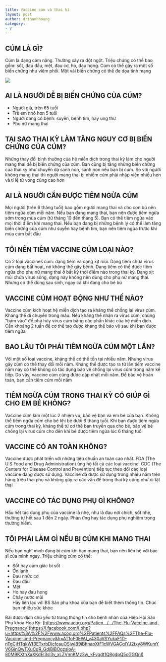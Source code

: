 ```yaml
---
title: Vaccine cúm và thai kì
layout: post
author: drthanhhoang
category:
- y
---
```


## CÚM LÀ GÌ?  
Cúm là dạng cảm nặng. Thường xảy ra đột ngột. Triệu chứng có thể bao gồm: sốt, đau đầu, mệt, đau cơ, ho, đau họng. Cúm có thể gây ra một số biến chứng như viêm phổi. Một vài biến chứng có thể đe dọa tính mạng  

![](https://scontent.fsgn2-2.fna.fbcdn.net/v/t45.1600-4/cp0/q90/c83.0.331.331/30723595_23842795409570479_9010648362587783168_n.png.jpg?_nc_cat=0&efg=eyJxZV9ncm91cHMiOlsibm9fc2FmZV9pbWFnZV9mb3JfYWRzX2ltYWdlIl19&oh=4ec57f4f2fc5e887d6b9c094d98b2959&oe=5BE50E41)

## AI LÀ NGƯỜI DỄ BỊ BIẾN CHỨNG CỦA CÚM?  
- Người già, trên 65 tuổi  
- Trẻ em nhỏ hơn 5 tuổi  
- Người đang có bệnh: suyễn, bệnh tim, hay ung thư  
- Phụ nữ mang thai  

## TẠI SAO THAI KỲ LÀM TĂNG NGUY CƠ BỊ BIẾN CHỨNG CỦA CÚM?  
Những thay đổi bình thường của hệ miễn dịch trong thai kỳ làm cho người mang thai dễ bị biến chứng của cúm. Bạn cũng bị tăng những biến chứng của thai kỳ như chuyển dạ sanh non, sanh non nếu bạn bị cúm. So với người không mang thai thì người mang thai bị nhiễm cúm phải nhập viện nhiều hơn và tỉ lệ tử vong cũng cao hơn  

## AI LÀ NGƯỜI CẦN ĐƯỢC TIÊM NGỪA CÚM  
Mọi người (trên 6 tháng tuổi) bao gồm người mang thai và cho con bú nên tiêm ngừa cúm mỗi năm. Nếu bạn đang mang thai, bạn nên được tiêm ngừa sớm trong mùa cúm (từ tháng 10 đến tháng 5). Bạn có thể tiêm ngừa vào mọi thời điểm khi mang thai. Nếu bạn đang bị những bệnh lý có thể làm tăng biến chứng của cúm như suyễn hay bệnh tim, bạn nên tiêm ngừa trước khi mùa cúm bắt đầu  

## TÔI NÊN TIÊM VACCINE CÚM LOẠI NÀO?  
Có 2 loại vaccines cúm: dạng tiêm và dạng xịt mũi. Dạng tiêm chứa virus cúm dạng bất hoạt, nó không thể gây bệnh. Dạng tiêm có thể được tiêm ngừa cho phụ nữ mang thai ở bất kỳ thời điểm nào trong thai kỳ. Dạng xịt mũi chứa virus sống, dạng này không nên dùng cho phụ nữ mang thai. Nhưng có thể dùng sau sinh, ngay cả khi đang cho bé bú  

## VACCINE CÚM HOẠT ĐỘNG NHƯ THẾ NÀO?  
Vaccine cúm kích hoạt hệ miễn dịch tạo ra kháng thể chống lại virus cúm. Kháng thể di chuyển trong máu. Nếu kháng thể nhận ra virus cúm, chúng "bám vào" để phá hủy virus cúm bằng các phần khác của hệ miễn dịch. Cần khoảng 2 tuần để cơ thể tạo được kháng thể bảo vệ sau khi bạn được tiêm ngừa  

## BAO LÂU TÔI PHẢI TIÊM NGỪA CÚM MỘT LẦN?  
Với một số loại vaccine, kháng thể có thể tồn tại nhiều năm. Nhưng virus gây cúm có thể thay đổi mỗi năm. Kháng thể được tạo ra từ lần tiêm vaccine năm nay có thể không có tác dụng bảo vệ chống lại virus cúm trong năm kế tiếp. Do vậy, vaccine cúm cũng được cập nhật mỗi năm. Để bảo vệ hoàn toàn, bạn cần tiêm cúm mỗi năm  

## TIÊM NGỪA CÚM TRONG THAI KỲ CÓ GIÚP GÌ CHO EM BÉ KHÔNG?  
Vaccine cúm làm một lúc 2 nhiệm vụ, bảo vệ bạn và em bé của bạn. Không thể tiêm ngừa cúm cho bé khi bé dưới 6 tháng tuổi. Khi bạn được tiêm ngừa cúm trong thai kỳ, kháng thể từ cơ thể bạn truyền qua cho bé, bảo vệ bé chống lại virus cúm cho đến khi bé được tiêm ngừa lúc 6 tháng tuổi  

## VACCINE CÓ AN TOÀN KHÔNG?  
Vaccine được phát triển với những tiêu chuẩn an toàn cao nhất. FDA (The U.S Food and Drug Administration) ủng hộ tất cả các loại vaccine. CDC (The Centers for Disease Control and Prevention) tiếp tục theo dõi các loại vaccine đang được sử dụng. Vaccine đã được sử dụng trong nhiều năm trên hàng triệu thai phụ và không gây ra các vấn đề trong thai kỳ cũng như dị tật thai  

## VACCINE CÓ TÁC DỤNG PHỤ GÌ KHÔNG?  
Hầu hết tác dụng phụ của vaccine là nhẹ, như là đau nơi chích, sốt nhẹ, thường tự hết sau 1 đến 2 ngày. Phản ứng hay tác dụng phụ nghiêm trọng thường hiếm.  

## TÔI PHẢI LÀM GÌ NẾU BỊ CÚM KHI MANG THAI  
Nếu bạn nghĩ mình đang bị cúm khi bạn mang thai, bạn nên liên hệ với bác sĩ của mình ngay. Triệu chứng cúm có thể:  
- Sốt hay cảm giác bị sốt  
- Ớn lạnh  
- Đau nhức cơ  
- Đau đầu  
- Mệt  
- Ho hay đau họng  
- Chảy nước mũi  
Hãy liên lạc với BS Sản phụ khoa của bạn để biết thêm thông tin. Chúc bạn nhiều sức khỏe  

Bài được dịch chủ yếu từ trang thông tin cho bệnh nhân của Hiệp Hội Sản Phụ khoa Hoa Kỳ: [https://www.acog.org/Patien…/…/The-Flu-Vaccine-and-Pregnancy](https://l.facebook.com/l.php?u=https%3A%2F%2Fwww.acog.org%2FPatients%2FFAQs%2FThe-Flu-Vaccine-and-Pregnancy&h=AT1oF0EWJ_v430aVSYukxF1D-nTgCjHTqkWf3ETxrbDicfcauOSjwIB9iBhnapXtF1cWVGACqIYJ2txy8WKumYV6GinQwTXuCgR_GdjBlBOgzsloA-80M9KXthXaXKdEI3sl3v_xLZVnnKMz3w_kFvgdt1Q8gdpQ5cGGQnI)
